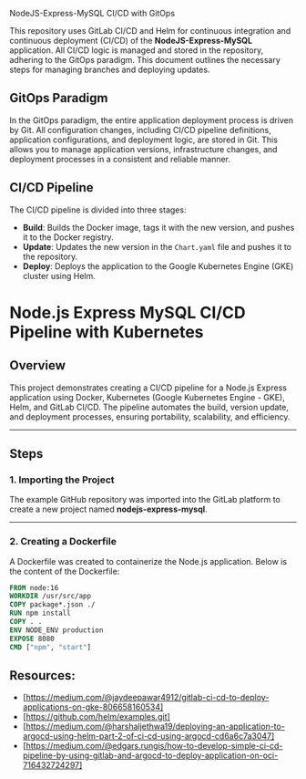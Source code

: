 NodeJS-Express-MySQL CI/CD with GitOps

This repository uses GitLab CI/CD and Helm for continuous integration and continuous deployment (CI/CD) of the **NodeJS-Express-MySQL** application. All CI/CD logic is managed and stored in the repository, adhering to the GitOps paradigm. This document outlines the necessary steps for managing branches and deploying updates.

## GitOps Paradigm
In the GitOps paradigm, the entire application deployment process is driven by Git. All configuration changes, including CI/CD pipeline definitions, application configurations, and deployment logic, are stored in Git. This allows you to manage application versions, infrastructure changes, and deployment processes in a consistent and reliable manner.

## CI/CD Pipeline

The CI/CD pipeline is divided into three stages:

- **Build**: Builds the Docker image, tags it with the new version, and pushes it to the Docker registry.
- **Update**: Updates the new version in the `Chart.yaml` file and pushes it to the repository.
- **Deploy**: Deploys the application to the Google Kubernetes Engine (GKE) cluster using Helm.

# Node.js Express MySQL CI/CD Pipeline with Kubernetes

## Overview
This project demonstrates creating a CI/CD pipeline for a Node.js Express application using Docker, Kubernetes (Google Kubernetes Engine - GKE), Helm, and GitLab CI/CD. The pipeline automates the build, version update, and deployment processes, ensuring portability, scalability, and efficiency.

---

## Steps

### 1. Importing the Project
The example GitHub repository was imported into the GitLab platform to create a new project named **nodejs-express-mysql**.

---

### 2. Creating a Dockerfile
A Dockerfile was created to containerize the Node.js application. Below is the content of the Dockerfile:

```dockerfile
FROM node:16
WORKDIR /usr/src/app
COPY package*.json ./
RUN npm install
COPY . .
ENV NODE_ENV production
EXPOSE 8080
CMD ["npm", "start"]
```

## Resources:
- [https://medium.com/@jaydeepawar4912/gitlab-ci-cd-to-deploy-applications-on-gke-806658160534]
- [https://github.com/helm/examples.git]
- [https://medium.com/@harshaljethwa19/deploying-an-application-to-argocd-using-helm-part-2-of-ci-cd-using-argocd-cd6a6c7a3047]
- [https://medium.com/@edgars.rungis/how-to-develop-simple-ci-cd-pipeline-by-using-gitlab-and-argocd-to-deploy-application-on-oci-716432724297]
